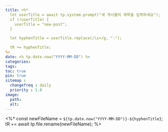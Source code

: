 ```yaml
---
title: <%*
  let userTitle = await tp.system.prompt("새 게시물의 제목을 입력하세요");
  if (!userTitle) {
    userTitle = "new-post";
  }

  let hyphenTitle = userTitle.replace(/\s+/g, "-");

  tR += hyphenTitle;
%>
date: <% tp.date.now("YYYY-MM-DD") %>
categories: 
tags:
toc: true
pin: true
sitemap :
  changefreq : daily
  priority : 1.0
image:
  path: 
  alt: 
---
```


<%*
  const newFileName = `${tp.date.now("YYYY-MM-DD")}-${hyphenTitle}`;
  tR += await tp.file.rename(newFileName);
%>


<script src="https://giscus.app/client.js"
        data-repo="YeaChan05/YeaChan05.github.io"
        data-repo-id="R_kgDONnXleQ"
        data-category="Announcements"
        data-category-id="DIC_kwDONnXlec4Cl2a5"
        data-mapping="pathname"
        data-strict="0"
        data-reactions-enabled="1"
        data-emit-metadata="0"
        data-input-position="bottom"
        data-theme="preferred_color_scheme"
        data-lang="ko"
        crossorigin="anonymous"
        async>
</script>